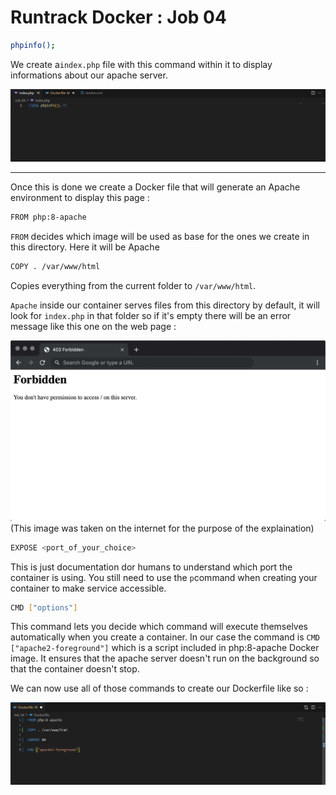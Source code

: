 # Runtrack Docker : Job 04 

```sh
phpinfo();
``` 
We create a`index.php` file with this command within it to display informations about our apache server.

![alt text](images/index_php.png)

----

Once this is done we create a Docker file that will generate an Apache environment to display this page :

```sh
FROM php:8-apache
``` 

`FROM` decides which image will be used as base for the ones we create in this directory. Here it will be  Apache




```sh
COPY . /var/www/html 
```

Copies everything from the current folder to `/var/www/html`. 

`Apache` inside our container serves files from this directory by default, it will look for `index.php` in that folder so if it's empty there will be an error message like this one on the web page :

![alt text](forbidden_403.png) (This image was taken on the internet for the purpose of the explaination)

```sh
EXPOSE <port_of_your_choice> 
```
This is just documentation dor humans to understand which port the container is using. You still need to use the `p`command when creating your container to make service accessible. 

```sh
CMD ["options"]
```

This command lets you decide which command will execute themselves automatically when you create a container. In our case the command is `CMD ["apache2-foreground"]` which is a script included in php:8-apache Docker image. It ensures that the apache server doesn't run on the background so that the container doesn't stop. 

We can now use all of those commands to create our Dockerfile like so :

![alt text](images/Dockerfile.png)

